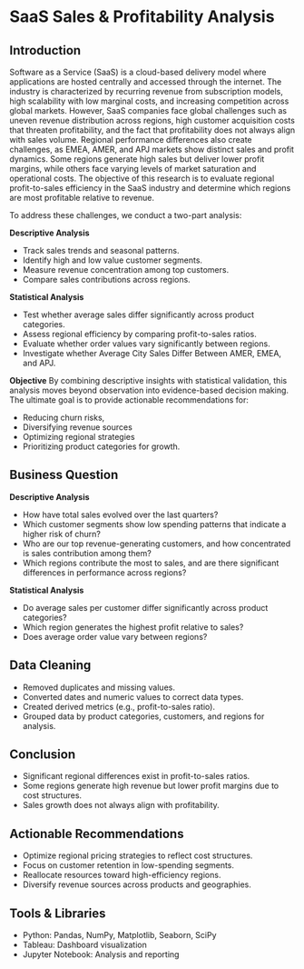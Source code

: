 # SaaS Sales & Profitability Analysis

## **Introduction**

Software as a Service (SaaS) is a cloud-based delivery model where applications are hosted centrally and accessed through the internet. The industry is characterized by recurring revenue from subscription models, high scalability with low marginal costs, and increasing competition across global markets. However, SaaS companies face global challenges such as uneven revenue distribution across regions, high customer acquisition costs that threaten profitability, and the fact that profitability does not always align with sales volume. Regional performance differences also create challenges, as EMEA, AMER, and APJ markets show distinct sales and profit dynamics. Some regions generate high sales but deliver lower profit margins, while others face varying levels of market saturation and operational costs. The objective of this research is to evaluate regional profit-to-sales efficiency in the SaaS industry and determine which regions are most profitable relative to revenue.

To address these challenges, we conduct a two-part analysis:

**Descriptive Analysis**

- Track sales trends and seasonal patterns.
- Identify high and low value customer segments.
- Measure revenue concentration among top customers.
- Compare sales contributions across regions.

**Statistical Analysis**

- Test whether average sales differ significantly across product categories.
- Assess regional efficiency by comparing profit-to-sales ratios.
- Evaluate whether order values vary significantly between regions.
- Investigate whether Average City Sales Differ Between AMER, EMEA, and APJ.

**Objective**
By combining descriptive insights with statistical validation, this analysis moves beyond observation into evidence-based decision making.
The ultimate goal is to provide actionable recommendations for:

- Reducing churn risks,
- Diversifying revenue sources
- Optimizing regional strategies
- Prioritizing product categories for growth.

## Business Question

**Descriptive Analysis**
- How have total sales evolved over the last quarters?
- Which customer segments show low spending patterns that indicate a higher risk of churn?
- Who are our top revenue-generating customers, and how concentrated is sales contribution among them?
- Which regions contribute the most to sales, and are there significant differences in performance across regions?

**Statistical Analysis**
- Do average sales per customer differ significantly across product categories?
- Which region generates the highest profit relative to sales?
- Does average order value vary between regions?

## **Data Cleaning**

- Removed duplicates and missing values.
- Converted dates and numeric values to correct data types.
- Created derived metrics (e.g., profit-to-sales ratio).
- Grouped data by product categories, customers, and regions for analysis.

## **Conclusion**

- Significant regional differences exist in profit-to-sales ratios.
- Some regions generate high revenue but lower profit margins due to cost structures.
- Sales growth does not always align with profitability.

## **Actionable Recommendations**

- Optimize regional pricing strategies to reflect cost structures.
- Focus on customer retention in low-spending segments.
- Reallocate resources toward high-efficiency regions.
- Diversify revenue sources across products and geographies.

## **Tools & Libraries**

- Python: Pandas, NumPy, Matplotlib, Seaborn, SciPy
- Tableau: Dashboard visualization
- Jupyter Notebook: Analysis and reporting
